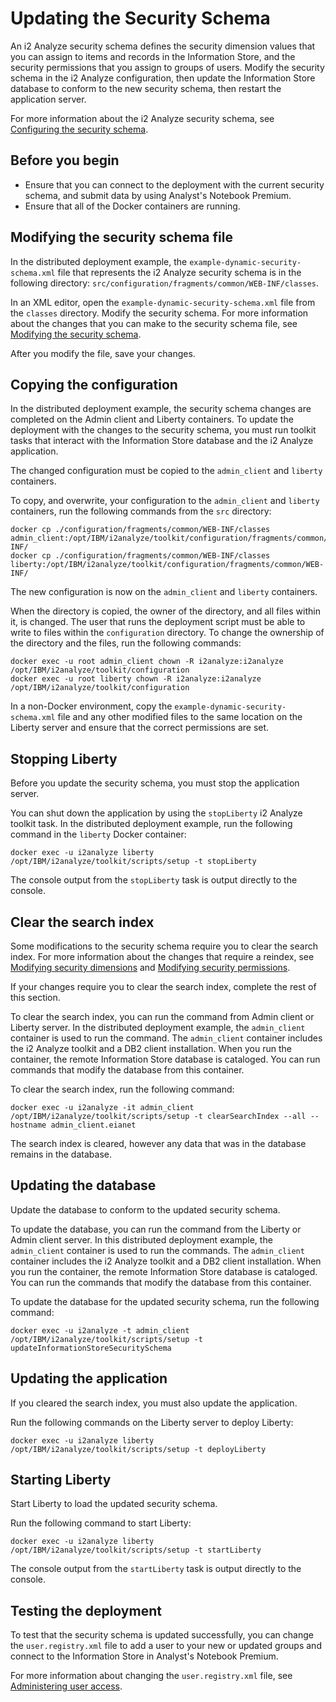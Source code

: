 # Updating the Security Schema
An i2 Analyze security schema defines the security dimension values that you can assign to items and records in the Information Store, and the security permissions that you assign to groups of users. Modify the security schema in the i2 Analyze configuration, then update the Information Store database to conform to the new security schema, then restart the application server.

For more information about the i2 Analyze security schema, see [Configuring the security schema](https://www.ibm.com/support/knowledgecenter/SSXVTH_latest/com.ibm.i2.eia.go.live.doc/modifying_security_schema.html).

## Before you begin
- Ensure that you can connect to the deployment with the current security schema, and submit data by using Analyst's Notebook Premium.
- Ensure that all of the Docker containers are running.

## Modifying the security schema file
In the distributed deployment example, the `example-dynamic-security-schema.xml` file that represents the i2 Analyze security schema is in the following directory: `src/configuration/fragments/common/WEB-INF/classes`.

In an XML editor, open the `example-dynamic-security-schema.xml` file from the `classes` directory. Modify the security schema. For more information about the changes that you can make to the security schema file, see [Modifying the security schema](https://www.ibm.com/support/knowledgecenter/SSXVTH_latest/com.ibm.i2.eia.go.live.doc/modifying_security_schema.html).

After you modify the file, save your changes.

## Copying the configuration
In the distributed deployment example, the security schema changes are completed on the Admin client and Liberty containers. To update the deployment with the changes to the security schema, you must run toolkit tasks that interact with the Information Store database and the i2 Analyze application.

The changed configuration must be copied to the `admin_client` and `liberty` containers.

To copy, and overwrite, your configuration to the `admin_client` and `liberty` containers, run the following commands from the `src` directory:
```
docker cp ./configuration/fragments/common/WEB-INF/classes admin_client:/opt/IBM/i2analyze/toolkit/configuration/fragments/common/WEB-INF/
docker cp ./configuration/fragments/common/WEB-INF/classes liberty:/opt/IBM/i2analyze/toolkit/configuration/fragments/common/WEB-INF/
```
The new configuration is now on the `admin_client` and `liberty` containers.

When the directory is copied, the owner of the directory, and all files within it, is changed. The user that runs the deployment script must be able to write to files within the `configuration` directory. To change the ownership of the directory and the files, run the following commands:
```
docker exec -u root admin_client chown -R i2analyze:i2analyze /opt/IBM/i2analyze/toolkit/configuration
docker exec -u root liberty chown -R i2analyze:i2analyze /opt/IBM/i2analyze/toolkit/configuration
```

In a non-Docker environment, copy the `example-dynamic-security-schema.xml` file and any other modified files to the same location on the Liberty server and ensure that the correct permissions are set.

## Stopping Liberty
Before you update the security schema, you must stop the application server.

You can shut down the application by using the `stopLiberty` i2 Analyze toolkit task. In the distributed deployment example, run the following command in the `liberty` Docker container:
```
docker exec -u i2analyze liberty /opt/IBM/i2analyze/toolkit/scripts/setup -t stopLiberty
```
The console output from the `stopLiberty` task is output directly to the console.

## Clear the search index
Some modifications to the security schema require you to clear the search index. For more information about the changes that require a reindex, see [Modifying security dimensions](https://www.ibm.com/support/knowledgecenter/SSXVTH_latest/com.ibm.i2.eia.go.live.doc/security_schema_modify.html) and [Modifying security permissions](https://www.ibm.com/support/knowledgecenter/SSXVTH_latest/com.ibm.i2.eia.go.live.doc/t_modify_dynamic.html).

If your changes require you to clear the search index, complete the rest of this section.

To clear the search index, you can run the command from Admin client or Liberty server. In the distributed deployment example, the `admin_client` container is used to run the command. The `admin_client` container includes the i2 Analyze toolkit and a DB2 client installation. When you run the container, the remote Information Store database is cataloged. You can run commands that modify the database from this container.

To clear the search index, run the following command:
```
docker exec -u i2analyze -it admin_client /opt/IBM/i2analyze/toolkit/scripts/setup -t clearSearchIndex --all --hostname admin_client.eianet
```

The search index is cleared, however any data that was in the database remains in the database.

## Updating the database
Update the database to conform to the updated security schema.

To update the database, you can run the command from the Liberty or Admin client server. In this distributed deployment example, the `admin_client` container is used to run the commands. The `admin_client` container includes the i2 Analyze toolkit and a DB2 client installation. When you run the container, the remote Information Store database is cataloged. You can run the commands that modify the database from this container.

To update the database for the updated security schema, run the following command:
```
docker exec -u i2analyze -t admin_client /opt/IBM/i2analyze/toolkit/scripts/setup -t updateInformationStoreSecuritySchema
```

## Updating the application
If you cleared the search index, you must also update the application.

Run the following commands on the Liberty server to deploy Liberty:

```
docker exec -u i2analyze liberty /opt/IBM/i2analyze/toolkit/scripts/setup -t deployLiberty
```

## Starting Liberty
Start Liberty to load the updated security schema.

Run the following command to start Liberty:
```
docker exec -u i2analyze liberty /opt/IBM/i2analyze/toolkit/scripts/setup -t startLiberty
```
The console output from the `startLiberty` task is output directly to the console.


## Testing the deployment
To test that the security schema is updated successfully, you can change the `user.registry.xml` file to add a user to your new or updated groups and connect to the Information Store in Analyst's Notebook Premium.

For more information about changing the `user.registry.xml` file, see [Administering user access](https://www.ibm.com/support/knowledgecenter/SSXVTH_latest/com.ibm.i2.eia.go.live.doc/t_wlp_security.html).
